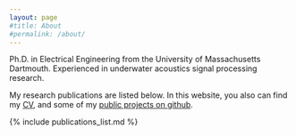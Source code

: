 ```yaml
---
layout: page
#title: About
#permalink: /about/
---
```


Ph.D. in Electrical Engineering from the University of Massachusetts Dartmouth.
Experienced in underwater acoustics signal processing research.


My research publications are listed below.
In this website, you also can find my [CV](/cv/),
and some of my [public projects on
github](/projects/).

{% include publications_list.md %}
